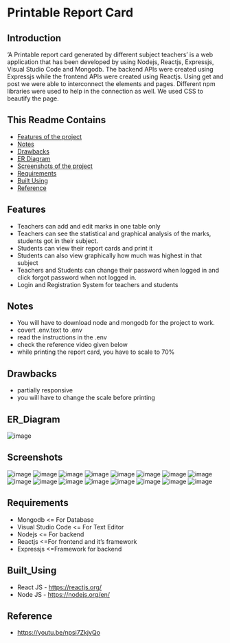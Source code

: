 # Printable Report Card
## Introduction
‘A Printable report card generated by different subject teachers’ is a web application that has been developed by using Nodejs, Reactjs, Expressjs, Visual Studio Code and Mongodb. The backend APIs were created using Expressjs while the frontend APIs
were created using Reactjs. Using get and post we were able to interconnect the elements and pages. Different npm libraries were used to help in the connection as well. We used CSS to beautify the page.

## This Readme Contains
* [Features of the project](#Features)
* [Notes](#Notes)
* [Drawbacks](#Drawbacks)
* [ER Diagram](#ER_Diagram)
* [Screenshots of the project](#Screenshots)
* [Requirements](#Requirements)
* [Built Using](#Built_Using)
* [Reference](#Reference)

## Features
* Teachers can add and edit marks in one table only
* Teachers can see the statistical and graphical analysis of the marks, students got in their subject.
* Students can view their report cards and print it
* Students can also view graphically how much was highest in that subject
* Teachers and Students can change their password when logged in and click forgot password when not logged in.
* Login and Registration System for teachers and students

## Notes
* You will have to download node and mongodb for the project to work.
* covert .env.text to .env
* read the instructions in the .env
* check the reference video given below
* while printing the report card, you have to scale to 70%

## Drawbacks
* partially responsive
* you will have to change the scale before printing

## ER_Diagram
![image](https://user-images.githubusercontent.com/71319075/177917031-191b8e23-5b8d-4474-9d65-d5755a074ed4.png)

## Screenshots
![image](https://user-images.githubusercontent.com/71319075/177917583-db4cc45b-b547-4964-b4da-89d941af4c47.png)
![image](https://user-images.githubusercontent.com/71319075/177917633-6b2a9b0f-74bc-4a6f-ba7b-16421f31d5d5.png)
![image](https://user-images.githubusercontent.com/71319075/177917892-2ee5d4a9-eb16-4363-9a5d-8390c48745e3.png)
![image](https://user-images.githubusercontent.com/71319075/177918032-a3a5235a-11d7-4eeb-874d-0f34c9a57afb.png)
![image](https://user-images.githubusercontent.com/71319075/177918131-7ea508a7-0252-42bc-bacd-7b29138a39fe.png)
![image](https://user-images.githubusercontent.com/71319075/177918261-fdd15393-bec7-4f71-8293-4f2aba7f2192.png)
![image](https://user-images.githubusercontent.com/71319075/177918398-98728b13-330a-43ef-9404-844acd91673d.png)
![image](https://user-images.githubusercontent.com/71319075/177918562-cafd1d97-2c6b-4fd4-902d-c046a9cb6acb.png)
![image](https://user-images.githubusercontent.com/71319075/177918599-a5c4e20c-9432-4897-9064-9841e2ce9a0b.png)
![image](https://user-images.githubusercontent.com/71319075/177918713-84b758bd-0c19-4ec0-9e35-cdcf23e566f6.png)
![image](https://user-images.githubusercontent.com/71319075/177918793-5ff16f46-a893-4b3d-b046-8e825f3437b4.png)
![image](https://user-images.githubusercontent.com/71319075/177918905-6a12464a-7076-48d7-863a-eb8de6169277.png)
![image](https://user-images.githubusercontent.com/71319075/177918974-9c75a6bd-a6cd-4c78-8327-7837a168f006.png)
![image](https://user-images.githubusercontent.com/71319075/177919020-b9404bff-41cf-486b-92fb-e52170c16dc6.png)
![image](https://user-images.githubusercontent.com/71319075/177919477-ee85eafd-bd1e-4457-bc7a-103bd5bbd79d.png)
![image](https://user-images.githubusercontent.com/71319075/177919526-3449d58c-9cd9-4d29-9f0f-c15be5ad2909.png)

## Requirements
* Mongodb            <= For Database
* Visual Studio Code <= For Text Editor
* Nodejs             <= For backend
* Reactjs            <=For frontend and it’s framework
* Expressjs          <=Framework for backend


## Built_Using
* React JS - https://reactjs.org/
* Node JS - https://nodejs.org/en/

## Reference
* https://youtu.be/npsi7ZkjvQo
